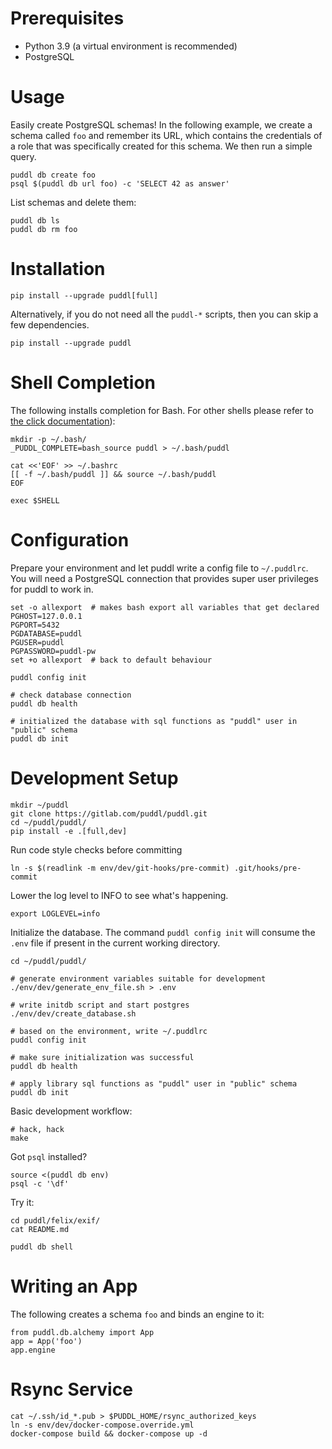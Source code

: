 # Prerequisites
- Python 3.9 (a virtual environment is recommended)
- PostgreSQL


# Usage
Easily create PostgreSQL schemas! In the following example, we create a schema
called `foo` and remember its URL, which contains the credentials of a role that
was specifically created for this schema. We then run a simple query.
```
puddl db create foo
psql $(puddl db url foo) -c 'SELECT 42 as answer'
```

List schemas and delete them:
```
puddl db ls
puddl db rm foo
```


# Installation
```
pip install --upgrade puddl[full]
```

Alternatively, if you do not need all the `puddl-*` scripts, then you can skip a
few dependencies.
```
pip install --upgrade puddl
```


# Shell Completion
The following installs completion for Bash. For other shells please refer to
[the click documentation][click-completion]):
```
mkdir -p ~/.bash/
_PUDDL_COMPLETE=bash_source puddl > ~/.bash/puddl

cat <<'EOF' >> ~/.bashrc
[[ -f ~/.bash/puddl ]] && source ~/.bash/puddl
EOF

exec $SHELL
```
[click-completion]: https://click.palletsprojects.com/en/7.x/bashcomplete/#activation-script


# Configuration
Prepare your environment and let puddl write a config file to `~/.puddlrc`.
You will need a PostgreSQL connection that provides super user privileges for
puddl to work in.
```
set -o allexport  # makes bash export all variables that get declared
PGHOST=127.0.0.1
PGPORT=5432
PGDATABASE=puddl
PGUSER=puddl
PGPASSWORD=puddl-pw
set +o allexport  # back to default behaviour

puddl config init

# check database connection
puddl db health

# initialized the database with sql functions as "puddl" user in "public" schema
puddl db init
```


# Development Setup
```
mkdir ~/puddl
git clone https://gitlab.com/puddl/puddl.git
cd ~/puddl/puddl/
pip install -e .[full,dev]
```

Run code style checks before committing
```
ln -s $(readlink -m env/dev/git-hooks/pre-commit) .git/hooks/pre-commit
```

Lower the log level to INFO to see what's happening.
```
export LOGLEVEL=info
```

Initialize the database. The command `puddl config init` will consume the `.env`
file if present in the current working directory.
```
cd ~/puddl/puddl/

# generate environment variables suitable for development
./env/dev/generate_env_file.sh > .env

# write initdb script and start postgres
./env/dev/create_database.sh

# based on the environment, write ~/.puddlrc
puddl config init

# make sure initialization was successful
puddl db health

# apply library sql functions as "puddl" user in "public" schema
puddl db init
```

Basic development workflow:
```
# hack, hack
make
```

Got `psql` installed?
```
source <(puddl db env)
psql -c '\df'
```

Try it:
```
cd puddl/felix/exif/
cat README.md

puddl db shell
```


# Writing an App
The following creates a schema `foo` and binds an engine to it:
```
from puddl.db.alchemy import App
app = App('foo')
app.engine
```


# Rsync Service
```
cat ~/.ssh/id_*.pub > $PUDDL_HOME/rsync_authorized_keys
ln -s env/dev/docker-compose.override.yml
docker-compose build && docker-compose up -d
```
